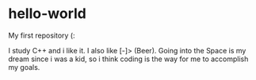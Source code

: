 # hello-world
My first repository (:


I study C++ and i like it. I also like [-]> (Beer). 
Going into the Space is my dream since i was a kid, so i think coding is the way for me to accomplish my goals.
